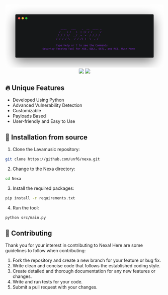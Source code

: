 <br />
<p align="center">
  <a href="https://github.com/unf6/nexa">
    <img src="assets/nexa.png" alt="Nexa">
  </a>

  <img src="https://forthebadge.com/images/badges/made-with-python.svg" >
  <img src="https://forthebadge.com/images/badges/license-mit.svg" >

## 🔥 Unique Features

-   Developed Using Python 
-   Advanced Vulnerability Detection
-   Customizable
-   Payloads Based
-   User-friendly and Easy to Use

## 🚀 Installation from source

1. Clone the Lavamusic repository:

```bash
git clone https://github.com/unf6/nexa.git
```

2. Change to the Nexa directory:

```bash
cd Nexa
```

3. Install the required packages:

```bash
pip install -r requirements.txt
```

4. Run the tool:

```bash
python src/main.py
```

## 📜 Contributing

Thank you for your interest in contributing to Nexa! Here are some guidelines to follow when contributing:

1. Fork the repository and create a new branch for your feature or bug fix.
2. Write clean and concise code that follows the established coding style.
3. Create detailed and thorough documentation for any new features or changes.
4. Write and run tests for your code.
5. Submit a pull request with your changes.
